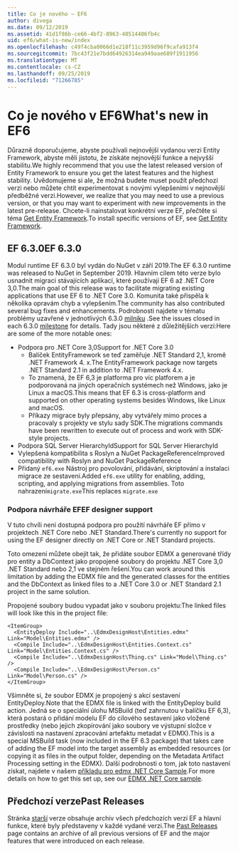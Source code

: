 ```yaml
---
title: Co je nového – EF6
author: divega
ms.date: 09/12/2019
ms.assetid: 41d1f86b-ce66-4bf2-8963-48514406fb4c
uid: ef6/what-is-new/index
ms.openlocfilehash: c49f4cba0066d1e218f11c3959d96f9cafa913f4
ms.sourcegitcommit: 7bc43f21e7bdd64926314ea949aae689f1911956
ms.translationtype: MT
ms.contentlocale: cs-CZ
ms.lasthandoff: 09/25/2019
ms.locfileid: "71266785"
---
```

# <a name="whats-new-in-ef6"></a><span data-ttu-id="2bd22-102">Co je nového v EF6</span><span class="sxs-lookup"><span data-stu-id="2bd22-102">What's new in EF6</span></span>

<span data-ttu-id="2bd22-103">Důrazně doporučujeme, abyste používali nejnovější vydanou verzi Entity Framework, abyste měli jistotu, že získáte nejnovější funkce a nejvyšší stabilitu.</span><span class="sxs-lookup"><span data-stu-id="2bd22-103">We highly recommend that you use the latest released version of Entity Framework to ensure you get the latest features and the highest stability.</span></span>
<span data-ttu-id="2bd22-104">Uvědomujeme si ale, že možná budete muset použít předchozí verzi nebo můžete chtít experimentovat s novými vylepšeními v nejnovější předběžné verzi.</span><span class="sxs-lookup"><span data-stu-id="2bd22-104">However, we realize that you may need to use a previous version, or that you may want to experiment with new improvements in the latest pre-release.</span></span>
<span data-ttu-id="2bd22-105">Chcete-li nainstalovat konkrétní verze EF, přečtěte si téma [Get Entity Framework](~/ef6/fundamentals/install.md).</span><span class="sxs-lookup"><span data-stu-id="2bd22-105">To install specific versions of EF, see [Get Entity Framework](~/ef6/fundamentals/install.md).</span></span>

## <a name="ef-630"></a><span data-ttu-id="2bd22-106">EF 6.3.0</span><span class="sxs-lookup"><span data-stu-id="2bd22-106">EF 6.3.0</span></span>

<span data-ttu-id="2bd22-107">Modul runtime EF 6.3.0 byl vydán do NuGet v září 2019.</span><span class="sxs-lookup"><span data-stu-id="2bd22-107">The EF 6.3.0 runtime was released to NuGet in September 2019.</span></span> <span data-ttu-id="2bd22-108">Hlavním cílem této verze bylo usnadnit migraci stávajících aplikací, které používají EF 6 až .NET Core 3,0.</span><span class="sxs-lookup"><span data-stu-id="2bd22-108">The main goal of this release was to facilitate migrating existing applications that use EF 6 to .NET Core 3.0.</span></span> <span data-ttu-id="2bd22-109">Komunita také přispěla k několika opravám chyb a vylepšením.</span><span class="sxs-lookup"><span data-stu-id="2bd22-109">The community has also contributed several bug fixes and enhancements.</span></span> <span data-ttu-id="2bd22-110">Podrobnosti najdete v tématu problémy uzavřené v jednotlivých 6.3.0 [milníku](https://github.com/aspnet/EntityFramework6/milestones?state=closed) .</span><span class="sxs-lookup"><span data-stu-id="2bd22-110">See the issues closed in each 6.3.0 [milestone](https://github.com/aspnet/EntityFramework6/milestones?state=closed) for details.</span></span> <span data-ttu-id="2bd22-111">Tady jsou některé z důležitějších verzí:</span><span class="sxs-lookup"><span data-stu-id="2bd22-111">Here are some of the more notable ones:</span></span>

- <span data-ttu-id="2bd22-112">Podpora pro .NET Core 3,0</span><span class="sxs-lookup"><span data-stu-id="2bd22-112">Support for .NET Core 3.0</span></span>
  - <span data-ttu-id="2bd22-113">Balíček EntityFramework se teď zaměřuje .NET Standard 2,1, kromě .NET Framework 4. x.</span><span class="sxs-lookup"><span data-stu-id="2bd22-113">The EntityFramework package now targets .NET Standard 2.1 in addition to .NET Framework 4.x.</span></span>
  - <span data-ttu-id="2bd22-114">To znamená, že EF 6,3 je platforma pro víc platforem a je podporovaná na jiných operačních systémech než Windows, jako je Linux a macOS.</span><span class="sxs-lookup"><span data-stu-id="2bd22-114">This means that EF 6.3 is cross-platform and supported on other operating systems besides Windows, like Linux and macOS.</span></span>
  - <span data-ttu-id="2bd22-115">Příkazy migrace byly přepsány, aby vytvářely mimo proces a pracovaly s projekty ve stylu sady SDK.</span><span class="sxs-lookup"><span data-stu-id="2bd22-115">The migrations commands have been rewritten to execute out of process and work with SDK-style projects.</span></span>
- <span data-ttu-id="2bd22-116">Podpora SQL Server HierarchyId</span><span class="sxs-lookup"><span data-stu-id="2bd22-116">Support for SQL Server HierarchyId</span></span>
- <span data-ttu-id="2bd22-117">Vylepšená kompatibilita s Roslyn a NuGet PackageReference</span><span class="sxs-lookup"><span data-stu-id="2bd22-117">Improved compatibility with Roslyn and NuGet PackageReference</span></span>
- <span data-ttu-id="2bd22-118">Přidaný `ef6.exe` Nástroj pro povolování, přidávání, skriptování a instalaci migrace ze sestavení.</span><span class="sxs-lookup"><span data-stu-id="2bd22-118">Added `ef6.exe` utility for enabling, adding, scripting, and applying migrations from assemblies.</span></span> <span data-ttu-id="2bd22-119">Toto nahrazení`migrate.exe`</span><span class="sxs-lookup"><span data-stu-id="2bd22-119">This replaces `migrate.exe`</span></span>

### <a name="ef-designer-support"></a><span data-ttu-id="2bd22-120">Podpora návrháře EF</span><span class="sxs-lookup"><span data-stu-id="2bd22-120">EF designer support</span></span>

<span data-ttu-id="2bd22-121">V tuto chvíli není dostupná podpora pro použití návrháře EF přímo v projektech .NET Core nebo .NET Standard.</span><span class="sxs-lookup"><span data-stu-id="2bd22-121">There's currently no support for using the EF designer directly on .NET Core or .NET Standard projects.</span></span> 

<span data-ttu-id="2bd22-122">Toto omezení můžete obejít tak, že přidáte soubor EDMX a generované třídy pro entity a DbContext jako propojené soubory do projektu .NET Core 3,0 .NET Standard nebo 2,1 ve stejném řešení.</span><span class="sxs-lookup"><span data-stu-id="2bd22-122">You can work around this limitation by adding the EDMX file and the generated classes for the entities and the DbContext as linked files to a .NET Core 3.0 or .NET Standard 2.1 project in the same solution.</span></span>

<span data-ttu-id="2bd22-123">Propojené soubory budou vypadat jako v souboru projektu:</span><span class="sxs-lookup"><span data-stu-id="2bd22-123">The linked files will look like this in the project file:</span></span>

``` csproj 
<ItemGroup>
  <EntityDeploy Include="..\EdmxDesignHost\Entities.edmx" Link="Model\Entities.edmx" />
  <Compile Include="..\EdmxDesignHost\Entities.Context.cs" Link="Model\Entities.Context.cs" />
  <Compile Include="..\EdmxDesignHost\Thing.cs" Link="Model\Thing.cs" />
  <Compile Include="..\EdmxDesignHost\Person.cs" Link="Model\Person.cs" />
</ItemGroup>
```

<span data-ttu-id="2bd22-124">Všimněte si, že soubor EDMX je propojený s akcí sestavení EntityDeploy.</span><span class="sxs-lookup"><span data-stu-id="2bd22-124">Note that the EDMX file is linked with the EntityDeploy build action.</span></span> <span data-ttu-id="2bd22-125">Jedná se o speciální úlohu MSBuild (teď zahrnutou v balíčku EF 6,3), která postará o přidání modelu EF do cílového sestavení jako vložené prostředky (nebo jejich zkopírování jako soubory ve výstupní složce v závislosti na nastavení zpracování artefaktu metadat v EDMX).</span><span class="sxs-lookup"><span data-stu-id="2bd22-125">This is a special MSBuild task (now included in the EF 6.3 package) that takes care of adding the EF model into the target assembly as embedded resources (or copying it as files in the output folder, depending on the Metadata Artifact Processing setting in the EDMX).</span></span> <span data-ttu-id="2bd22-126">Další podrobnosti o tom, jak toto nastavení získat, najdete v našem [příkladu pro edmx .NET Core Sample](https://aka.ms/EdmxDotNetCoreSample).</span><span class="sxs-lookup"><span data-stu-id="2bd22-126">For more details on how to get this set up, see our [EDMX .NET Core sample](https://aka.ms/EdmxDotNetCoreSample).</span></span>

## <a name="past-releases"></a><span data-ttu-id="2bd22-127">Předchozí verze</span><span class="sxs-lookup"><span data-stu-id="2bd22-127">Past Releases</span></span>

<span data-ttu-id="2bd22-128">Stránka [starší](past-releases.md) verze obsahuje archiv všech předchozích verzí EF a hlavní funkce, které byly představeny v každé vydané verzi.</span><span class="sxs-lookup"><span data-stu-id="2bd22-128">The [Past Releases](past-releases.md) page contains an archive of all previous versions of EF and the major features that were introduced on each release.</span></span>
